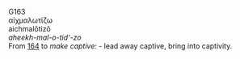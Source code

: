 <body>
  <p>G163<br>  αἰχμαλωτίζω  <br> aichmalōtizō  <br><i>aheekh-mal-o-tid‘-zo </i><br>From <a href="g0164.htm">164</a>  to <i>make</i> <i>captive:</i> - lead away captive, bring into captivity.<br></p>
 </body>